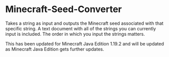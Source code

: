 # Minecraft-Seed-Converter
Takes a string as input and outputs the Minecraft seed associated with that specific string. A text document with all of the strings you can currently input is included.
The order in which you input the strings matters.


This has been updated for Minecraft Java Edition 1.19.2 and will be updated as Minecraft Java Edition gets further updates.
